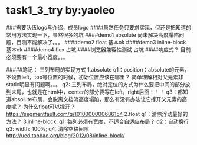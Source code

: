 # task1_3_try  by:yaoleo

###需要队伍logo与介绍，成员logo
####虽然任务只要求实现，但还是把知道的常用方法实现一下，果然很多的坑
####demo1 absolute
	尚未解决高度塌陷问题，目测不能解决了。。。
####demo2 float
	基本ok
####demo3 inline-block
	基本ok
####demo4 flex
	占坑
####浏览器兼容性测试
	占坑
####响应式？
	目前必须要有一个最小宽度。。。

#####笔记：
三列布局的实现方式
1.absolute
    q1：position：absolute的元素，不设置left，top等位置的时候，初始位置应该在哪里？
    简单理解相对父元素非static明显有问题啊。。。
    q2: 三列布局，绝对定位的方式为什么要把中间的部分放到末尾，也就是在html中，center的部分要写在left，right后面！！！
    q3：都知道absolute布局，会脱离文档流高度塌陷，那么有没有办法让它撑开父元素的高度呢？ 为什么float可以撑开？
         https://segmentfault.com/q/1010000000686154
2.float
    q1：清除浮动最好的方法？
3.inline-block:
    q1: 每列必须有宽度，不适合自适应布局？
    q2：自动换行
    q3: width: 100%;
    q4: 清除空格间隙
http://ued.taobao.org/blog/2012/08/inline-block/

	